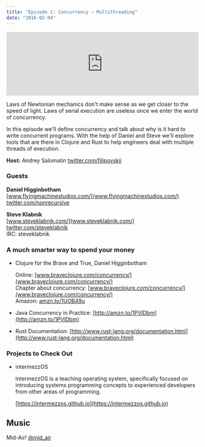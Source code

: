 ```yaml
---
title: "Episode 1: Concurrency – Multithreading"
date: "2016-02-04"
---
```


<iframe width="100%" height="166" scrolling="no" frameborder="no" src="https://w.soundcloud.com/player/?url=https%3A//api.soundcloud.com/tracks/245483308&amp;auto_play=false&amp;hide_related=false&amp;show_comments=true&amp;show_user=true&amp;show_reposts=false"></iframe>
<div class="addthis_sharing_toolbox"></div>

Laws of Newtonian mechanics don't make sense as we get closer to the speed of light. Laws of serial execution are useless once we enter the world of concurrency.

In this episode we'll define concurrency and talk about why is it hard to write concurrent programs. With the help of Daniel and Steve we'll explore tools that are there in Clojure and Rust to help engineers deal with multiple threads of execution.

**Host:** Andrey Salomatin [twitter.com/filipovskii](https://twitter.com/filipovskii)

### Guests ###

**Daniel Higginbotham**
<br />
[www.flyingmachinestudios.com/](www.flyingmachinestudios.com/)
<br />
[twitter.com/nonrecursive](https://twitter.com/nonrecursive)

**Steve Klabnik**
<br />
[www.steveklabnik.com/](www.steveklabnik.com/)
<br />
[twitter.com/steveklabnik](https://twitter.com/steveklabnik)
<br />
IRC: steveklabnik

### A much smarter way to spend your money ###

* Clojure for the Brave and True, Daniel Higginbotham

  Online:
  [www.braveclojure.com/concurrency/](www.braveclojure.com/concurrency/)
  <br />
  Chapter about concurrency:
  [www.braveclojure.com/concurrency/](www.braveclojure.com/concurrency/)
  <br />
  Amazon: [amzn.to/1UOB49u](www.amzn.to/1UOB49u)

* Java Concurrency in Practice: [http://amzn.to/1PVlDbm](http://amzn.to/1PVlDbm)

* Rust Documentation: [http://www.rust-lang.org/documentation.html](http://www.rust-lang.org/documentation.html)

### Projects to Check Out ###

* intermezzOS

  intermezzOS is a teaching operating system, specifically focused on introducing systems programming concepts to experienced developers from other areas of programming.

  [https://intermezzos.github.io](https://intermezzos.github.io)

## Music ##

Mid-Air!
[@mid_air](https://soundcloud.com/mid_air)
